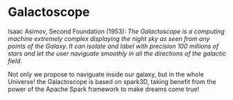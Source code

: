 # Galactoscope

Isaac Asimov, Second Foundation (1953): _The Galactoscope is a computing machine extremely complex displaying the night sky as seen from any points of the Galaxy. It can isolate and label with precision 100 millions of stars and let the user naviguate smoothly in all the directions of the galactic field._

Not only we propose to naviguate inside our galaxy, but in the whole Universe! the Galactoscope is based on spark3D, taking benefit from the power of the Apache Spark framework to make dreams come true!